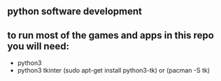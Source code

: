 ## python software development

## to run most of the games and apps in this repo you will need:
* python3
* python3 tkinter (sudo apt-get install python3-tk) or (pacman -S tk)

